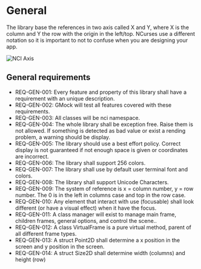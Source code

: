 # General

The library base the references in two axis called X and Y, where X is the column and Y the row with the origin
in the left/top. NCurses use a different notation so it is important to not to confuse when you are designing
your app.

![NCI Axis](https://media.githubusercontent.com/media/vgonisanz/nci/master/docs/images/nci_axis.png)

## General requirements

* REQ-GEN-001: Every feature and property of this library shall have a requirement with an unique description.
* REQ-GEN-002: GMock will test all features covered with these requirements.
* REQ-GEN-003: All classes will be nci namespace.
* REQ-GEN-004: The whole library shall be exception free. Raise them is not allowed. If something is detected as
  bad value or exist a rending problem, a warning should be display.
* REQ-GEN-005: The library should use a best effort policy. Correct display is not guaranteed if not enough space
  is given or coordinates are incorrect.
* REQ-GEN-006: The library shall support 256 colors.
* REQ-GEN-007: The library shall use by default user terminal font and colors.
* REQ-GEN-008: The library shall support Unicode Characters.
* REQ-GEN-009: The system of reference is x = column number, y = row number. The 0 is in the left in columns case and top in the row case.
* REQ-GEN-010: Any element that interact with use (focusable) shall look different (or have a visual effect) when it have the focus.
* REQ-GEN-011: A class manager will exist to manage main frame, children frames, general options, and control the scene..
* REQ-GEN-012: A class VirtualFrame is a pure virtual method, parent of all different frame types.
* REQ-GEN-013: A struct Point2D shall determine a x position in the screen and y position in the screen.
* REQ-GEN-014: A struct Size2D shall determine width (columns) and height (row)
